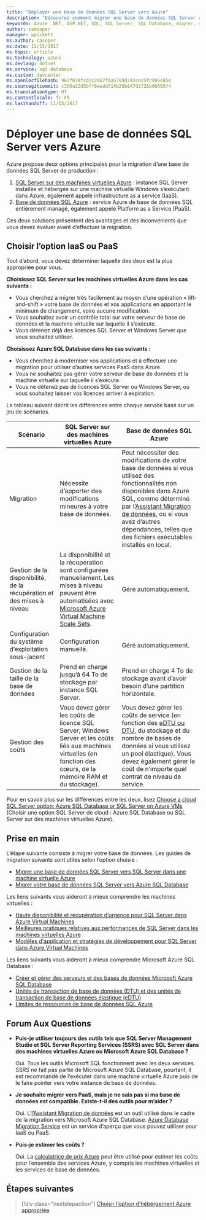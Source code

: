 ```yaml
---
title: "Déployer une base de données SQL Server vers Azure"
description: "Découvrez comment migrer une base de données SQL Server depuis un serveur SQL local vers Azure."
keywords: Azure .NET, ASP.NET, SQL, SQL Server, SQL Database, migrer, migration
author: camsoper
manager: wpickett
ms.author: casoper
ms.date: 11/15/2017
ms.topic: article
ms.technology: azure
ms.devlang: dotnet
ms.service: sql-database
ms.custom: devcenter
ms.openlocfilehash: 967f034fcd2c2487f6a5709d243ce25fc9b6e85e
ms.sourcegitcommit: c360a22d5bff6eedd714b28b847d2f26b06665f4
ms.translationtype: HT
ms.contentlocale: fr-FR
ms.lasthandoff: 11/15/2017
---
```

# <a name="migrate-a-sql-server-database-to-azure"></a>Déployer une base de données SQL Server vers Azure

Azure propose deux options principales pour la migration d’une base de données SQL Server de production :

1. [SQL Server sur des machines virtuelles Azure](https://azure.microsoft.com/services/virtual-machines/sql-server/) : instance SQL Server installée et hébergée sur une machine virtuelle Windows s’exécutant dans Azure, également appelé infrastructure as a service (IaaS).
2. [Base de données SQL Azure](https://azure.microsoft.com/services/sql-database/) : service Azure de base de données SQL entièrement managé, également appelé Platform as a Service (PaaS).

Ces deux solutions présentent des avantages et des inconvénients que vous devez évaluer avant d’effectuer la migration.

## <a name="choosing-iaas-or-paas"></a>Choisir l’option IaaS ou PaaS

Tout d’abord, vous devez déterminer laquelle des deux est la plus appropriée pour vous.

**Choisissez SQL Server sur les machines virtuelles Azure dans les cas suivants :**

* Vous cherchez à migrer très facilement au moyen d’une opération « lift-and-shift » votre base de données et vos applications en apportant le minimum de changement, voire aucune modification.
* Vous souhaitez avoir un contrôle total sur votre serveur de base de données et la machine virtuelle sur laquelle il s’exécute.
* Vous détenez déjà des licences SQL Server et Windows Server que vous souhaitez utiliser.

**Choisissez Azure SQL Database dans les cas suivants :**

* Vous cherchez à moderniser vos applications et à effectuer une migration pour utiliser d’autres services PaaS dans Azure.
* Vous ne souhaitez pas gérer votre serveur de base de données et la machine virtuelle sur laquelle il s’exécute.
* Vous ne détenez pas de licences SQL Server ou Windows Server, ou vous souhaitez laisser vos licences arriver à expiration.

Le tableau suivant décrit les différences entre chaque service basé sur un jeu de scénarios.

| Scénario | SQL Server sur des machines virtuelles Azure | Base de données SQL Azure |
|----------|-------------------------|--------------------|
| Migration | Nécessite d’apporter des modifications mineures à votre base de données. | Peut nécessiter des modifications de votre base de données si vous utilisez des fonctionnalités non disponibles dans Azure SQL, comme déterminé par l’[Assistant Migration de données](https://www.microsoft.com/download/details.aspx?id=53595), ou si vous avez d’autres dépendances, telles que des fichiers exécutables installés en local.|
| Gestion de la disponibilité, de la récupération et des mises à niveau | La disponibilité et la récupération sont configurées manuellement. Les mises à niveau peuvent être automatisées avec [Microsoft Azure Virtual Machine Scale Sets](https://docs.microsoft.com/azure/virtual-machine-scale-sets/virtual-machine-scale-sets-automatic-upgrade). | Géré automatiquement. |
| Configuration du système d’exploitation sous-jacent | Configuration manuelle. | Géré automatiquement. |
| Gestion de la taille de la base de données | Prend en charge jusqu’à 64 To de stockage par instance SQL Server. | Prend en charge 4 To de stockage avant d’avoir besoin d’une partition horizontale. |
| Gestion des coûts | Vous devez gérer les coûts de licence SQL Server, Windows Server et les coûts liés aux machines virtuelles (en fonction des cœurs, de la mémoire RAM et du stockage). | Vous devez gérer les coûts de service (en fonction des [eDTU ou DTU](https://docs.microsoft.com/azure/sql-database/sql-database-what-is-a-dtu), du stockage et du nombre de bases de données si vous utilisez un pool élastique).  Vous devez également gérer le coût de n’importe quel contrat de niveau de service. |

Pour en savoir plus sur les différences entre les deux, lisez [Choose a cloud SQL Server option: Azure SQL Database or SQL Server on Azure VMs](https://docs.microsoft.com/azure/sql-database/sql-database-paas-vs-sql-server-iaas) (Choisir une option SQL Server de cloud : Azure SQL Database ou SQL Server sur des machines virtuelles Azure).

## <a name="get-started"></a>Prise en main

L’étape suivante consiste à migrer votre base de données.  Les guides de migration suivants sont utiles selon l’option choisie :

* [Migrer une base de données SQL Server vers SQL Server dans une machine virtuelle Azure](https://docs.microsoft.com/azure/virtual-machines/windows/sql/virtual-machines-windows-migrate-sql)
* [Migrer votre base de données SQL Server vers Azure SQL Database](https://docs.microsoft.com/azure/sql-database/sql-database-migrate-your-sql-server-database)

Les liens suivants vous aideront à mieux comprendre les machines virtuelles :

* [Haute disponibilité et récupération d’urgence pour SQL Server dans Azure Virtual Machines](https://docs.microsoft.com/azure/virtual-machines/windows/sql/virtual-machines-windows-sql-high-availability-dr)
* [Meilleures pratiques relatives aux performances de SQL Server dans les machines virtuelles Azure](https://docs.microsoft.com/azure/virtual-machines/windows/sql/virtual-machines-windows-sql-performance)
* [Modèles d'application et stratégies de développement pour SQL Server dans Azure Virtual Machines](https://docs.microsoft.com/azure/virtual-machines/windows/sql/virtual-machines-windows-sql-server-app-patterns-dev-strategies)

Les liens suivants vous aideront à mieux comprendre Microsoft Azure SQL Database :

* [Créer et gérer des serveurs et des bases de données Microsoft Azure SQL Database](https://docs.microsoft.com/azure/sql-database/sql-database-servers-databases)
* [Unités de transaction de base de données (DTU) et des unités de transaction de base de données élastique (eDTU)](https://docs.microsoft.com/azure/sql-database/sql-database-what-is-a-dtu)
* [Limites de ressources de base de données SQL Azure](https://docs.microsoft.com/azure/sql-database/sql-database-resource-limits)

## <a name="faq"></a>Forum Aux Questions

* **Puis-je utiliser toujours des outils tels que SQL Server Management Studio et SQL Server Reporting Services (SSRS) avec SQL Server dans des machines virtuelles Azure ou Microsoft Azure SQL Database ?**

    Oui. Tous les outils Microsoft SQL fonctionnent avec les deux services. SSRS ne fait pas partie de Microsoft Azure SQL Database, pourtant, il est recommandé de l’exécuter dans une machine virtuelle Azure puis de le faire pointer vers votre instance de base de données.
    
* **Je souhaite migrer vers PaaS, mais je ne sais pas si ma base de données est compatible. Existe-t-il des outils pour m’aider ?**

    Oui. L’[l’Assistant Migration de données](https://www.microsoft.com/download/details.aspx?id=53595) est un outil utilisé dans le cadre de la migration vers Microsoft Azure SQL Database.  [Azure Database Migration Service](https://azure.microsoft.com/campaigns/database-migration/) est un service d’aperçu que vous pouvez utiliser pour IaaS ou PaaS.

* **Puis-je estimer les coûts ?**

    Oui.  La [calculatrice de prix Azure](https://azure.microsoft.com/pricing/calculator/) peut être utilisé pour estimer les coûts pour l’ensemble des services Azure, y compris les machines virtuelles et les services de base de données.

## <a name="next-steps"></a>Étapes suivantes

> [!div class="nextstepaction"]
> [Choisir l’option d’hébergement Azure appropriée](dotnet-howto-choose-migration.md)